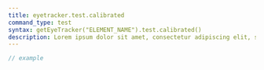 ```yaml
---
title: eyetracker.test.calibrated
command_type: test
syntax: getEyeTracker("ELEMENT_NAME").test.calibrated()
description: Lorem ipsum dolor sit amet, consectetur adipiscing elit, sed do eiusmod tempor incididunt ut labore et dolore magna aliqua. Ut enim ad minim veniam, quis nostrud exercitation ullamco laboris nisi ut aliquip ex ea commodo consequat.
---
```


```javascript
// example
```